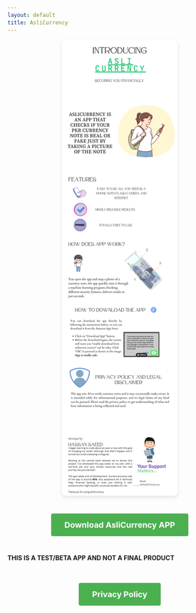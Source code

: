 ```yaml
---
layout: default
title: AsliCurrency
---
```


<style>
.gallery {
  display: flex;
  flex-wrap: wrap;
  justify-content: center;
  gap: 15px;
  margin-bottom: 30px;
}

.gallery img {
  max-width: 100%;
  height: auto;
  border-radius: 8px;
  box-shadow: 0 4px 8px rgba(0, 0, 0, 0.1);
}

.download-section {
  text-align: center;
  margin: 40px 0;
}

.button {
  display: inline-block;
  background-color: #4CAF50;
  color: white;
  padding: 15px 30px;
  text-decoration: none;
  border-radius: 4px;
  font-size: 18px;
  font-weight: bold;
  transition: background-color 0.3s;
}

.button:hover {
  background-color: #45a049;
}

.footer {
  text-align: center;
  margin-top: 3rem;
}
</style>

<!-- Banners -->
<div class="gallery">
  <img src="css/assets/top1.png" alt="Top banner">
</div>

<!-- Download button -->
<div class="download-section">
  <a class="button"
     href="https://github.com/nedge-developers/aslicurrency/releases/latest/download/Aslicurrency.apk"
     target="_blank" rel="noopener">
    Download AsliCurrency APP
  </a>
</div>
<div>
  <p> <b>THIS IS A TEST/BETA APP AND NOT A FINAL PRODUCT</b> </p>
</div>
<!-- Footer -->
<div class="footer">
  <a class="button"
     href="/privacy/"
     target="_blank" rel="noopener">
    Privacy Policy
  </a>
</div>
